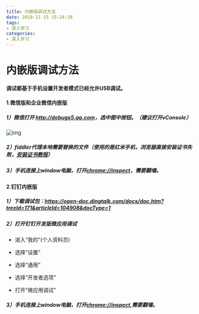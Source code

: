 ```yaml
---
title: 内嵌版调试方法
date: 2018-11-15 15:24:10
tags: 
- 深入学习
categories: 
- 深入学习
---
```


# 内嵌版调试方法

#### 调试都基于手机设置开发者模式已经允许USB调试。



#### 1.微信版和企业微信内嵌版

##### 1）微信打开 <http://debugx5.qq.com>，选中图中按钮。（建议打开vConsole）

![img](http://39.105.62.145/assets/images/0.png)



##### 2）fiddler代理本地需要替换的文件（使用的是红米手机，浏览器直接安装证书失败，[安装证书教程](https://www.52pojie.cn/thread-722645-1-1.html )）

##### 3）手机连接上window电脑，打开[chrome://inspect](chrome://inspect)，需要翻墙。



#### 2.钉钉内嵌版

##### 1）下载调试包：https://open-doc.dingtalk.com/docs/doc.htm?treeId=171&articleId=104908&docType=1



##### 2）打开钉钉开发版微应用调试

- 进入“我的”(个人资料页)

- 选择“设置”

- 选择“通用”

- 选择“开发者选项”

- 打开“微应用调试”


##### 3）手机连接上window电脑，打开[chrome://inspect](chrome://inspect),需要翻墙。